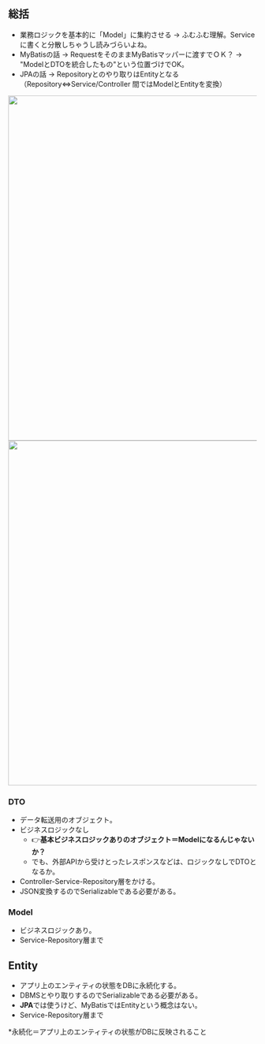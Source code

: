 ## 総括
- 業務ロジックを基本的に「Model」に集約させる → ふむふむ理解。Serviceに書くと分散しちゃうし読みづらいよね。
- MyBatisの話 → RequestをそのままMyBatisマッパーに渡すでＯＫ？ → "ModelとDTOを統合したもの"という位置づけでOK。
- JPAの話     → Repositoryとのやり取りはEntityとなる（Repository⇔Service/Controller 間ではModelとEntityを変換）

<img src="https://github.com/user-attachments/assets/033962f0-d70d-4feb-b74c-e83fcb8630d5" width="700px" />

<img src="https://github.com/user-attachments/assets/a68c4076-a8df-4e06-a27d-f9bacf60136e" width="700px" />


### DTO
- データ転送用のオブジェクト。
- ビジネスロジックなし
  - 👉**基本ビジネスロジックありのオブジェクト＝Modelになるんじゃないか？**
  - でも、外部APIから受けとったレスポンスなどは、ロジックなしでDTOとなるか。
- Controller-Service-Repository層をかける。
- JSON変換するのでSerializableである必要がある。

### Model
- ビジネスロジックあり。
- Service-Repository層まで

## Entity
- アプリ上のエンティティの状態をDBに永続化する。
- DBMSとやり取りするのでSerializableである必要がある。
- **JPA**では使うけど、MyBatisではEntityという概念はない。
- Service-Repository層まで

*永続化＝アプリ上のエンティティの状態がDBに反映されること
